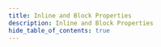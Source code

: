 ```yaml
---
title: Inline and Block Properties
description: Inline and Block Properties
hide_table_of_contents: true
---
```


